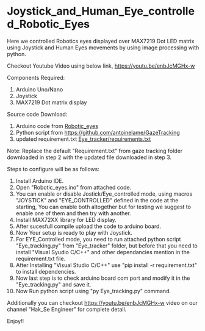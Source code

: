 # Joystick_and_Human_Eye_controlled_Robotic_Eyes
Here we controlled Robotics eyes displayed over MAX7219 Dot LED matrix using Joystick and Human Eyes movements by using image processing with python.

Checkout Youtube Video using below link,
https://youtu.be/enbJcMGHx-w


Components Required:
1. Arduino Uno/Nano
2. Joystick
3. MAX7219 Dot matrix display

Source code Download:
1. Arduino code from [Robotic_eyes](https://github.com/hakseengineer/Joystick_and_Human_Eye_controlled_Robotic_Eyes/tree/main/Robotic_eyes)
2. Python script from https://github.com/antoinelame/GazeTracking
3. updated requirement.txt [Eye_tracker/requirements.txt](https://github.com/hakseengineer/Joystick_and_Human_Eye_controlled_Robotic_Eyes/blob/main/Eye_tracker/requirements.txt)

Note: Replace the default "Requirement.txt" from gaze tracking folder downloaded in step 2 with the updated file downloaded in step 3.

Steps to configure will be as follows:
1. Install Arduino IDE.
2. Open "Robotic_eyes.ino" from attached code.
3. You can enable or disable Jostick/Eye_controlled mode, using macros "JOYSTICK" and "EYE_CONTROLLED" defined in the code at the starting, You can enable both altogether but for testing we suggest to enable one of them and then try with another.
4. Install MAX72XX library for LED display.
5. After sucesfull compile upload the code to arduino board.
6. Now Your setup is ready to play with Joystick.
7. For EYE_Controlled mode, you need to run attached python script "Eye_tracking.py" from "Eye_tracker" folder, but before that you need to install "Visual Syudio C/C++" and other dependancies mention in the requirement.txt file.
8. After Installing "Visual Studio C/C++" use "pip install -r requirement.txt" to install dependencies.
9. Now last step is to check arduino board com port and modify it in the "Eye_tracking.py" and save it.
10. Now Run python script using "py Eye_tracking.py" command.


Additionally you can checkout https://youtu.be/enbJcMGHx-w video on our channel "Hak_Se Engineer" for complete detail.

Enjoy!!
